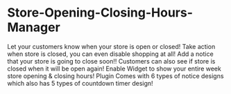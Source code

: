 # Store-Opening-Closing-Hours-Manager
Let your customers know when your store is open or closed! Take action when store is closed, you can even disable shopping at all! Add a notice that your store is going to close soon!! Customers can also see if store is closed when it will be open again! Enable Widget to show your entire week store opening &amp; closing hours! Plugin Comes with 6 types of notice designs which also has 5 types of countdown timer design!
